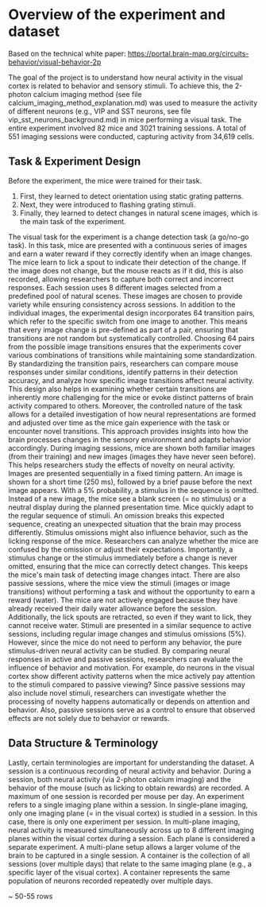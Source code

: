 # Overview of the experiment and dataset
Based on the technical white paper: https://portal.brain-map.org/circuits-behavior/visual-behavior-2p

The goal of the project is to understand how neural activity in the visual cortex is related to behavior and sensory stimuli. To achieve this, the 2-photon calcium imaging method (see file calcium_imaging_method_explanation.md) was used to measure the activity of different neurons (e.g., VIP and SST neurons, see file vip_sst_neurons_background.md) in mice performing a visual task. The entire experiment involved 82 mice and 3021 training sessions. A total of 551 imaging sessions were conducted, capturing activity from 34,619 cells.

## Task & Experiment Design
Before the experiment, the mice were trained for their task.
1. First, they learned to detect orientation using static grating patterns.
2. Next, they were introduced to flashing grating stimuli.
3. Finally, they learned to detect changes in natural scene images, which is the main task of the experiment.

The visual task for the experiment is a change detection task (a go/no-go task). In this task, mice are presented with a continuous series of images and earn a water reward if they correctly identify when an image changes. The mice learn to lick a spout to indicate their detection of the change. If the image does not change, but the mouse reacts as if it did, this is also recorded, allowing researchers to capture both correct and incorrect responses. Each session uses 8 different images selected from a predefined pool of natural scenes. These images are chosen to provide variety while ensuring consistency across sessions. In addition to the individual images, the experimental design incorporates 64 transition pairs, which refer to the specific switch from one image to another. This means that every image change is pre-defined as part of a pair, ensuring that transitions are not random but systematically controlled. Choosing 64 pairs from the possible image transitions ensures that the experiments cover various combinations of transitions while maintaining some standardization. By standardizing the transition pairs, researchers can compare mouse responses under similar conditions, identify patterns in their detection accuracy, and analyze how specific image transitions affect neural activity. This design also helps in examining whether certain transitions are inherently more challenging for the mice or evoke distinct patterns of brain activity compared to others. Moreover, the controlled nature of the task allows for a detailed investigation of how neural representations are formed and adjusted over time as the mice gain experience with the task or encounter novel transitions. This approach provides insights into how the brain processes changes in the sensory environment and adapts behavior accordingly.
During imaging sessions, mice are shown both familiar images (from their training) and new images (images they have never seen before). This helps researchers study the effects of novelty on neural activity. Images are presented sequentially in a fixed timing pattern. An image is shown for a short time (250 ms), followed by a brief pause before the next image appears. With a 5% probability, a stimulus in the sequence is omitted. Instead of a new image, the mice see a blank screen (= no stimulus) or a neutral display during the planned presentation time. Mice quickly adapt to the regular sequence of stimuli. An omission breaks this expected sequence, creating an unexpected situation that the brain may process differently. Stimulus omissions might also influence behavior, such as the licking response of the mice. Researchers can analyze whether the mice are confused by the omission or adjust their expectations. Importantly, a stimulus change or the stimulus immediately before a change is never omitted, ensuring that the mice can correctly detect changes. This keeps the mice's main task of detecting image changes intact.
There are also passive sessions, where the mice view the stimuli (images or image transitions) without performing a task and without the opportunity to earn a reward (water). The mice are not actively engaged because they have already received their daily water allowance before the session. Additionally, the lick spouts are retracted, so even if they want to lick, they cannot receive water. Stimuli are presented in a similar sequence to active sessions, including regular image changes and stimulus omissions (5%). However, since the mice do not need to perform any behavior, the pure stimulus-driven neural activity can be studied. By comparing neural responses in active and passive sessions, researchers can evaluate the influence of behavior and motivation. For example, do neurons in the visual cortex show different activity patterns when the mice actively pay attention to the stimuli compared to passive viewing? Since passive sessions may also include novel stimuli, researchers can investigate whether the processing of novelty happens automatically or depends on attention and behavior. Also, passive sessions serve as a control to ensure that observed effects are not solely due to behavior or rewards.

## Data Structure & Terminology
Lastly, certain terminologies are important for understanding the dataset. A session is a continuous recording of neural activity and behavior. During a session, both neural activity (via 2-photon calcium imaging) and the behavior of the mouse (such as licking to obtain rewards) are recorded. A maximum of one session is recorded per mouse per day.
An experiment refers to a single imaging plane within a session. In single-plane imaging, only one imaging plane (= in the visual cortex) is studied in a session. In this case, there is only one experiment per session. In multi-plane imaging, neural activity is measured simultaneously across up to 8 different imaging planes within the visual cortex during a session. Each plane is considered a separate experiment. A multi-plane setup allows a larger volume of the brain to be captured in a single session.
A container is the collection of all sessions (over multiple days) that relate to the same imaging plane (e.g., a specific layer of the visual cortex). A container represents the same population of neurons recorded repeatedly over multiple days.

~ 50-55 rows